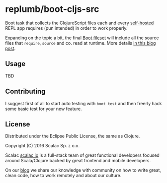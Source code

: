# replumb/boot-cljs-src

Boot task that collects the ClojureScript files each and every [self-hosted](https://en.m.wikipedia.org/wiki/Self-hosting_compiler) REPL app requires (pun intended) in order to work properly.

Expanding on the topic a bit, the final [Boot fileset](https://github.com/boot-clj/boot/wiki/Filesets) will include all the source files that `require`, `source` and co. read at runtime. More details [in this blog post](http://blog.scalac.io/2015/12/21/cljs-replumb-require.html).

## Usage

TBD

## Contributing

I suggest first of all to start auto testing with `boot test` and then freerly hack some basic test for your new feature.

## License

Distributed under the Eclipse Public License, the same as Clojure.

Copyright (C) 2016 Scalac Sp. z o.o.

Scalac [scalac.io](http://scalac.io/?utm_source=scalac_github&utm_campaign=scalac1&utm_medium=web) is a full-stack team of great functional developers focused around Scala/Clojure backed by great frontend and mobile developers.

On our [blog](http://blog.scalac.io/?utm_source=scalac_github&utm_campaign=scalac1&utm_medium=web) we share our knowledge with community on how to write great, clean code, how to work remotely and about our culture.
